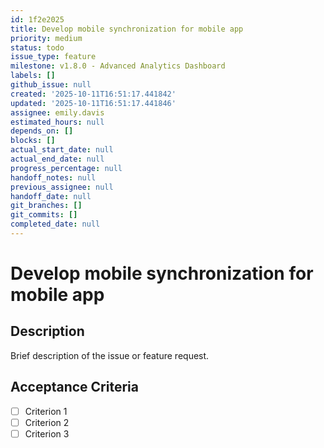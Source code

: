 ```yaml
---
id: 1f2e2025
title: Develop mobile synchronization for mobile app
priority: medium
status: todo
issue_type: feature
milestone: v1.8.0 - Advanced Analytics Dashboard
labels: []
github_issue: null
created: '2025-10-11T16:51:17.441842'
updated: '2025-10-11T16:51:17.441846'
assignee: emily.davis
estimated_hours: null
depends_on: []
blocks: []
actual_start_date: null
actual_end_date: null
progress_percentage: null
handoff_notes: null
previous_assignee: null
handoff_date: null
git_branches: []
git_commits: []
completed_date: null
---
```


# Develop mobile synchronization for mobile app

## Description

Brief description of the issue or feature request.

## Acceptance Criteria

- [ ] Criterion 1
- [ ] Criterion 2
- [ ] Criterion 3